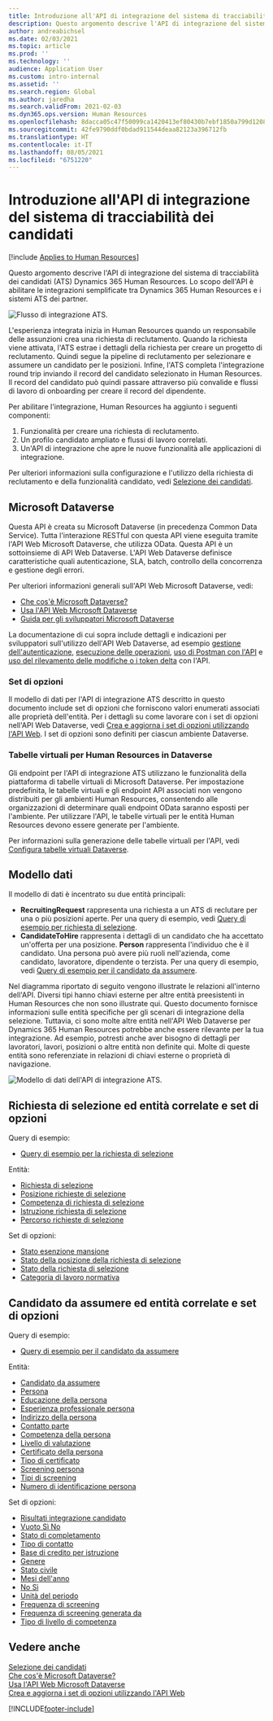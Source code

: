 ```yaml
---
title: Introduzione all'API di integrazione del sistema di tracciabilità dei candidati
description: Questo argomento descrive l'API di integrazione del sistema di tracciabilità dei candidati (ATS) Dynamics 365 Human Resources.
author: andreabichsel
ms.date: 02/03/2021
ms.topic: article
ms.prod: ''
ms.technology: ''
audience: Application User
ms.custom: intro-internal
ms.assetid: ''
ms.search.region: Global
ms.author: jaredha
ms.search.validFrom: 2021-02-03
ms.dyn365.ops.version: Human Resources
ms.openlocfilehash: 8dacca05c47f50099ca1420413ef80430b7ebf1850a799d1208328581699242d
ms.sourcegitcommit: 42fe9790ddf0bdad911544deaa82123a396712fb
ms.translationtype: HT
ms.contentlocale: it-IT
ms.lasthandoff: 08/05/2021
ms.locfileid: "6751220"
---
```

# <a name="applicant-tracking-system-integration-api-introduction"></a>Introduzione all'API di integrazione del sistema di tracciabilità dei candidati

[!include [Applies to Human Resources](../includes/applies-to-hr.md)]

Questo argomento descrive l'API di integrazione del sistema di tracciabilità dei candidati (ATS) Dynamics 365 Human Resources. Lo scopo dell'API è abilitare le integrazioni semplificate tra Dynamics 365 Human Resources e i sistemi ATS dei partner.

![Flusso di integrazione ATS.](media/hr-admin-integration-ats-api-introduction-flow.png)

L'esperienza integrata inizia in Human Resources quando un responsabile delle assunzioni crea una richiesta di reclutamento. Quando la richiesta viene attivata, l'ATS estrae i dettagli della richiesta per creare un progetto di reclutamento. Quindi segue la pipeline di reclutamento per selezionare e assumere un candidato per le posizioni. Infine, l'ATS completa l'integrazione round trip inviando il record del candidato selezionato in Human Resources. Il record del candidato può quindi passare attraverso più convalide e flussi di lavoro di onboarding per creare il record del dipendente.

Per abilitare l'integrazione, Human Resources ha aggiunto i seguenti componenti:

1.  Funzionalità per creare una richiesta di reclutamento.
2.  Un profilo candidato ampliato e flussi di lavoro correlati.
3.  Un'API di integrazione che apre le nuove funzionalità alle applicazioni di integrazione.

Per ulteriori informazioni sulla configurazione e l'utilizzo della richiesta di reclutamento e della funzionalità candidato, vedi [Selezione dei candidati](hr-personnel-recruit.md).

## <a name="microsoft-dataverse"></a>Microsoft Dataverse

Questa API è creata su Microsoft Dataverse (in precedenza Common Data Service). Tutta l'interazione RESTful con questa API viene eseguita tramite l'API Web Microsoft Dataverse, che utilizza OData. Questa API è un sottoinsieme di API Web Dataverse. L'API Web Dataverse definisce caratteristiche quali autenticazione, SLA, batch, controllo della concorrenza e gestione degli errori.

Per ulteriori informazioni generali sull'API Web Microsoft Dataverse, vedi:

- [Che cos'è Microsoft Dataverse?](/powerapps/maker/data-platform/data-platform-intro)
- [Usa l'API Web Microsoft Dataverse](/powerapps/developer/data-platform/webapi/overview)
- [Guida per gli sviluppatori Microsoft Dataverse](/powerapps/developer/data-platform)

La documentazione di cui sopra include dettagli e indicazioni per sviluppatori sull'utilizzo dell'API Web Dataverse, ad esempio [gestione dell'autenticazione](/powerapps/developer/data-platform/webapi/authenticate-web-api), [esecuzione delle operazioni](/powerapps/developer/data-platform/webapi/perform-operations-web-api), [uso di Postman con l'API](/powerapps/developer/data-platform/webapi/use-postman-web-api) e [uso del rilevamento delle modifiche o i token delta](/powerapps/developer/data-platform/use-change-tracking-synchronize-data-external-systems) con l'API.

### <a name="option-sets"></a>Set di opzioni

Il modello di dati per l'API di integrazione ATS descritto in questo documento include set di opzioni che forniscono valori enumerati associati alle proprietà dell'entità. Per i dettagli su come lavorare con i set di opzioni nell'API Web Dataverse, vedi [Crea e aggiorna i set di opzioni utilizzando l'API Web](/powerapps/developer/data-platform/webapi/create-update-optionsets). I set di opzioni sono definiti per ciascun ambiente Dataverse.

### <a name="virtual-tables-for-human-resources-in-dataverse"></a>Tabelle virtuali per Human Resources in Dataverse

Gli endpoint per l'API di integrazione ATS utilizzano le funzionalità della piattaforma di tabelle virtuali di Microsoft Dataverse. Per impostazione predefinita, le tabelle virtuali e gli endpoint API associati non vengono distribuiti per gli ambienti Human Resources, consentendo alle organizzazioni di determinare quali endpoint OData saranno esposti per l'ambiente. Per utilizzare l'API, le tabelle virtuali per le entità Human Resources devono essere generate per l'ambiente. 

Per informazioni sulla generazione delle tabelle virtuali per l'API, vedi [Configura tabelle virtuali Dataverse](./hr-admin-integration-common-data-service-virtual-entities.md).

## <a name="data-model"></a>Modello dati

Il modello di dati è incentrato su due entità principali:

- **RecruitingRequest** rappresenta una richiesta a un ATS di reclutare per una o più posizioni aperte. Per una query di esempio, vedi [Query di esempio per richiesta di selezione](hr-admin-integration-ats-api-recruiting-request-example-query.md).
- **CandidateToHire** rappresenta i dettagli di un candidato che ha accettato un'offerta per una posizione. **Person** rappresenta l'individuo che è il candidato. Una persona può avere più ruoli nell'azienda, come candidato, lavoratore, dipendente o terzista. Per una query di esempio, vedi [Query di esempio per il candidato da assumere](hr-admin-integration-ats-api-candidate-to-hire-example-query.md).

Nel diagramma riportato di seguito vengono illustrate le relazioni all'interno dell'API. Diversi tipi hanno chiavi esterne per altre entità preesistenti in Human Resources che non sono illustrate qui. Questo documento fornisce informazioni sulle entità specifiche per gli scenari di integrazione della selezione. Tuttavia, ci sono molte altre entità nell'API Web Dataverse per Dynamics 365 Human Resources potrebbe anche essere rilevante per la tua integrazione. Ad esempio, potresti anche aver bisogno di dettagli per lavoratori, lavori, posizioni o altre entità non definite qui. Molte di queste entità sono referenziate in relazioni di chiavi esterne o proprietà di navigazione.

![Modello di dati dell'API di integrazione ATS.](media/hr-admin-integration-ats-api-data-model.png)

## <a name="recruiting-request-and-related-entities-and-option-sets"></a>Richiesta di selezione ed entità correlate e set di opzioni

Query di esempio: 

- [Query di esempio per la richiesta di selezione](hr-admin-integration-ats-api-recruiting-request-example-query.md)

Entità:

- [Richiesta di selezione](hr-admin-integration-ats-api-recruiting-request.md)
- [Posizione richieste di selezione](hr-admin-integration-ats-api-recruiting-request-position.md)
- [Competenza di richiesta di selezione](hr-admin-integration-ats-api-recruiting-request-skill.md)
- [Istruzione richiesta di selezione](hr-admin-integration-ats-api-recruiting-request-education.md)
- [Percorso richieste di selezione](hr-admin-integration-ats-api-recruiting-request-location.md)

Set di opzioni:

- [Stato esenzione mansione](hr-admin-integration-ats-api-job-exempt-status.md)
- [Stato della posizione della richiesta di selezione](hr-admin-integration-ats-api-recruiting-request-position-status.md)
- [Stato della richiesta di selezione](hr-admin-integration-ats-api-recruiting-request-status.md)
- [Categoria di lavoro normativa](hr-admin-integration-ats-api-regulatory-job-category.md)

## <a name="candidate-to-hire-and-related-entities-and-option-sets"></a>Candidato da assumere ed entità correlate e set di opzioni

Query di esempio:

- [Query di esempio per il candidato da assumere](hr-admin-integration-ats-api-candidate-to-hire-example-query.md)

Entità:

- [Candidato da assumere](hr-admin-integration-ats-api-candidate-to-hire.md)
- [Persona](hr-admin-integration-ats-api-person.md)
- [Educazione della persona](hr-admin-integration-ats-api-person-education.md)
- [Esperienza professionale persona](hr-admin-integration-ats-api-person-professional-experience.md)
- [Indirizzo della persona](hr-admin-integration-ats-api-person-address.md)
- [Contatto parte](hr-admin-integration-ats-api-party-contact.md)
- [Competenza della persona](hr-admin-integration-ats-api-person-skill.md)
- [Livello di valutazione](hr-admin-integration-ats-api-rating-level.md)
- [Certificato della persona](hr-admin-integration-ats-api-person-certificate.md)
- [Tipo di certificato](hr-admin-integration-ats-api-certificate-type.md)
- [Screening persona](hr-admin-integration-ats-api-person-screening.md)
- [Tipi di screening](hr-admin-integration-ats-api-screening-types.md)
- [Numero di identificazione persona](hr-admin-integration-ats-api-person-identification-number.md)

Set di opzioni:

- [Risultati integrazione candidato](hr-admin-integration-ats-api-applicant-integration-result.md)
- [Vuoto Sì No](hr-admin-integration-ats-api-blank-yes-no.md)
- [Stato di completamento](hr-admin-integration-ats-api-completion-status.md)
- [Tipo di contatto](hr-admin-integration-ats-api-contact-type.md)
- [Base di credito per istruzione](hr-admin-integration-ats-api-education-credit-basis.md)
- [Genere](hr-admin-integration-ats-api-gender.md)
- [Stato civile](hr-admin-integration-ats-api-marital-status.md)
- [Mesi dell'anno](hr-admin-integration-ats-api-months-of-year.md)
- [No Sì](hr-admin-integration-ats-api-no-yes.md)
- [Unità del periodo](hr-admin-integration-ats-api-period-unit.md)
- [Frequenza di screening](hr-admin-integration-ats-api-screening-frequency.md)
- [Frequenza di screening generata da](hr-admin-integration-ats-api-screening-frequency-generate-from.md)
- [Tipo di livello di competenza](hr-admin-integration-ats-api-skill-level-type.md)

## <a name="see-also"></a>Vedere anche

[Selezione dei candidati](hr-personnel-recruit.md)<br>
[Che cos'è Microsoft Dataverse?](/powerapps/maker/data-platform/data-platform-intro)<br>
[Usa l'API Web Microsoft Dataverse](/powerapps/developer/data-platform/webapi/overview)<br>
[Crea e aggiorna i set di opzioni utilizzando l'API Web](/powerapps/developer/data-platform/webapi/create-update-optionsets)<br>

[!INCLUDE[footer-include](../includes/footer-banner.md)]